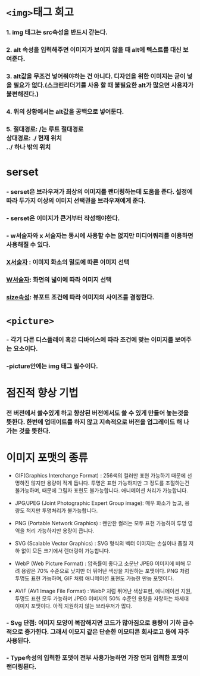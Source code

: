 # ```<img>```태그 회고
### 1. img 태그는 src속성을 반드시 갇는다.

### 2. alt 속성을 입력해주면 이미지가 보이지 않을 때 alt에 텍스트를 대신 보여준다.

### 3. alt값을 무조건 넣어줘야하는 건 아니다. 디자인을 위한 이미지는 굳이 넣을 필요가 없다.(스크린리더기를 사용 할 때 불필요한 alt가 많으면 사용자가 불편해진다.)

### 4. 위의 상황에서는 alt값을 공백으로 넣어둔다.

### 5. 절대경로: /는 루트 절대경로 <br> 상대경로: ./ 현재 위치 <br> ../ 하나 밖의 위치

# serset
### - serset은 브라우져가 최상의 이미지를 랜더링하는데 도움을 준다. 설정에 따라 두가지 이상의 이미지 선택권을 브라우져에게 준다.

### - serset은 이미지가 큰거부터 작성해야한다. 

### - w서술자와 x 서술자는 동시에 사용할 수는 없지만 미디어쿼리를 이용하면 사용해질 수 있다.

### <a href="https://github.com/Hun-Se/img_practice/blob/master/x_img.html">X서술자</a> : 이미지 화소의 밀도에 따른 이미지 선택

### <a href="https://github.com/Hun-Se/img_practice/blob/master/w_img.html">W서술자</a>: 화면의 넓이에 따라 이미지 선택

### <a href="https://github.com/Hun-Se/img_practice/blob/master/size_img.html">size속성</a>: 뷰포트 조건에 따라 이미지의 사이즈를 결정한다.

# ```<picture>```
### - 각기 다른 디스플레이 혹은 디바이스에 따라 조건에 맞는 이미지를 보여주는 요소이다.

### -picture안에는 img 태그 필수이다.

# 점진적 향상 기법
### 전 버전에서 쓸수있게 하고 향상된 버전에서도 쓸 수 있게 만들어 놓는것을 뜻한다. 한번에 업데이트를 하지 않고 지속적으로 버전을 업그레이드 해 나가는 것을 뜻한다.

# 이미지 포맷의 종류
- GIF(Graphics Interchange Format) : 
256색의 컬러만 표현 가능하기 때문에 선명하진 않지만 용량이 적게 듭니다. 투명은 표현 가능하지만 그 정도를 조절하는건 불가능하며, 때문에 그림자 표현도 불가능합니다. 애니메이션 처리가 가능합니다.

- JPG/JPEG (Joint Photographic Expert Group image): 
매우 화소가 높고, 용량도 적지만 투명처리가 불가능합니다.

- PNG (Portable Network Graphics) : 
왠만한 컬러는 모두 표현 가능하여 투명 영역을 처리 가능하지만 용량이 큽니다.

- SVG (Scalable Vector Graphics) : 
SVG 형식의 벡터 이미지는 손실이나 품질 저하 없이 모든 크기에서 렌더링이 가능합니다.

- WebP (Web Picture Format) : 
압축률이 좋다고 소문난 JPEG 이미지에 비해 무려 용량은 70% 수준으로 낮지만 더 뛰어난 색상을 지원하는 포맷이다. PNG 처럼 투명도 표현 가능하며, GIF 처럼 애니메이션 표현도 가능한 만능 포맷이다.

- AVIF (AV1 Image File Format) : WebP 처럼 뛰어난 색상표현, 애니메이션 지원, 투명도 표현 모두 가능하며 JPEG 이미지의 50% 수준인 용량을 자랑하는 차세대 이미지 포맷이다. 아직 지원하지 않는 브라우저가 많다.

### - Svg 단점: 이미지 모양이 복잡해지면 코드가 많아짐으로 용량이 기하 급수적으로 증가한다. 그래서 이모지 같은 단순한 이모티콘 회사로고 등에 자주 사용된다.

###  - Type속성의 입력한 포맷이 전부 사용가능하면 가장 먼저 입력한 포맷이 랜더링된다.

